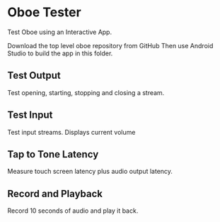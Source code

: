 # Oboe Tester

Test Oboe using an Interactive App.

Download the top level oboe repository from GitHub
Then use Android Studio to build the app in this folder.

## Test Output

Test opening, starting, stopping and closing a stream.

## Test Input

Test input streams. Displays current volume

## Tap to Tone Latency

Measure touch screen latency plus audio output latency.

## Record and Playback

Record 10 seconds of audio and play it back.
